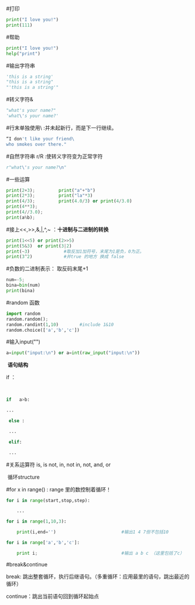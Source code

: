 #打印

```python
print("I love you!")
print(111)
```

#帮助

```python
print("I love you!")
help("print")
```

#输出字符串

```python
'this is a string'
"this is a string"
"'this is a string'"
```

#转义字符&

```python
"what's your name?"
'what\'s your name?'
```

#行末单独使用\   :并未起新行，而是下一行继续。

```python
“I don't like your friend\
who smokes over there."
```

#自然字符串    r/R       :使转义字符变为正常字符

```python
r"what\'s your name?\n"
```

#一些运算

```python
print(2+3);         print("a"+"b")
print(2*3);         print("la"*3)
print(4/3);         print(4.0/3) or print(4/3.0)
print(4**3);
print(4//3.0);          
print(a%b);
```

#接上<<,>>,&,|,^,~  ：**十进制与二进制的转换**

```python
print(1<<5) or print(2>>5)     
print(5&3)  or print(3|2)
print(~3)             #取反加1加符号，末尾为1是负，0为正。
print(3^2)            #并true 的地方 换成 false
```

#负数的二进制表示： 取反码末尾+1

```python
num=-5;
bina=bin(num)
print(bina)     
```

#random 函数

```python
import random
random.random();
random.randint(1,10)        #include 1&10
random.choice(['a','b','c'])
```

#输入input("")

```python
a=input("input:\n") or a=int(raw_input("input:\n"))
```

​                                                                                               **语句结构**

if       ： 

​         

```python
if   a>b:

...

​ else :

​ ...

​ elif:

​ ...
```

#关系运算符   is, is not, in, not in,      not, and, or

​                                                                                         循环structure

#for x in range() :     range 里的数控制着循环！

```python
for i in range(start,stop,step):

    ...

for i in range(1,10,3):

    print(i,end='')                         #输出1 4 7但不包括10

for i in range['a','b','c']:

    print i;                                #输出 a b c （这里包括了c）
```

#break&continue

break: 跳出整套循环，执行后继语句。（多重循环：应用最里的语句，跳出最近的循环）

continue：跳出当前语句回到循环起始点

